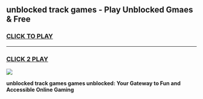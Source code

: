 
## unblocked track games - Play Unblocked Gmaes & Free
<h3>
<a href="https://premium.freeplayer.one?title=unblocked_track_games&ref=20F">CLICK TO PLAY</a></h3>
<hr>

<h3>
<a href="https://premium.freeplayer.one?title=unblocked_track_games&ref=20F">CLICK 2 PLAY</a>
  
</h3>

<a href="https://premium.freeplayer.one?title=unblocked_track_games&ref=20F/"><img src="https://clearcache.store/games.png"></a>


**unblocked track games games unblocked: Your Gateway to Fun and Accessible Online Gaming**

